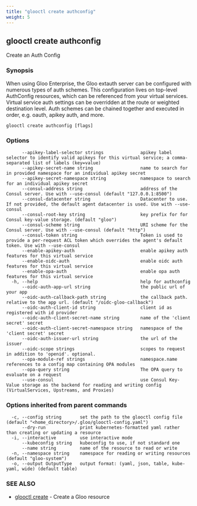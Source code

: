 ```yaml
---
title: "glooctl create authconfig"
weight: 5
---
```

## glooctl create authconfig

Create an Auth Config

### Synopsis

When using Gloo Enterprise, the Gloo extauth server can be configured with numerous types of auth schemes. This configuration lives on top-level AuthConfig resources, which can be referenced from your virtual services. Virtual service auth settings can be overridden at the route or weighted destination level. Auth schemes can be chained together and executed in order, e.g. oauth, apikey auth, and more.

```
glooctl create authconfig [flags]
```

### Options

```
      --apikey-label-selector strings              apikey label selector to identify valid apikeys for this virtual service; a comma-separated list of labels (key=value)
      --apikey-secret-name string                  name to search for in provided namespace for an individual apikey secret
      --apikey-secret-namespace string             namespace to search for an individual apikey secret
      --consul-address string                      address of the Consul server. Use with --use-consul (default "127.0.0.1:8500")
      --consul-datacenter string                   Datacenter to use. If not provided, the default agent datacenter is used. Use with --use-consul
      --consul-root-key string                     key prefix for for Consul key-value storage. (default "gloo")
      --consul-scheme string                       URI scheme for the Consul server. Use with --use-consul (default "http")
      --consul-token string                        Token is used to provide a per-request ACL token which overrides the agent's default token. Use with --use-consul
      --enable-apikey-auth                         enable apikey auth features for this virtual service
      --enable-oidc-auth                           enable oidc auth features for this virtual service
      --enable-opa-auth                            enable opa auth features for this virtual service
  -h, --help                                       help for authconfig
      --oidc-auth-app-url string                   the public url of your app
      --oidc-auth-callback-path string             the callback path. relative to the app url. (default "/oidc-gloo-callback")
      --oidc-auth-client-id string                 client id as registered with id provider
      --oidc-auth-client-secret-name string        name of the 'client secret' secret
      --oidc-auth-client-secret-namespace string   namespace of the 'client secret' secret
      --oidc-auth-issuer-url string                the url of the issuer
      --oidc-scope strings                         scopes to request in addition to 'openid'. optional.
      --opa-module-ref strings                     namespace.name references to a config map containing OPA modules
      --opa-query string                           The OPA query to evaluate on a request
      --use-consul                                 use Consul Key-Value storage as the backend for reading and writing config (VirtualServices, Upstreams, and Proxies)
```

### Options inherited from parent commands

```
  -c, --config string       set the path to the glooctl config file (default "<home_directory>/.gloo/glooctl-config.yaml")
      --dry-run             print kubernetes-formatted yaml rather than creating or updating a resource
  -i, --interactive         use interactive mode
      --kubeconfig string   kubeconfig to use, if not standard one
      --name string         name of the resource to read or write
  -n, --namespace string    namespace for reading or writing resources (default "gloo-system")
  -o, --output OutputType   output format: (yaml, json, table, kube-yaml, wide) (default table)
```

### SEE ALSO

* [glooctl create](../glooctl_create)	 - Create a Gloo resource

